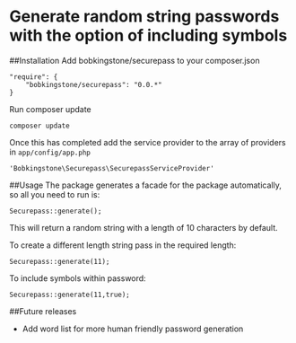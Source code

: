 # Generate random string passwords with the option of including symbols

##Installation
Add bobkingstone/securepass to your composer.json

    "require": {
        "bobkingstone/securepass": "0.0.*"
    }

Run composer update

    composer update

Once this has completed add the service provider to the array of providers in `app/config/app.php`

    'Bobkingstone\Securepass\SecurepassServiceProvider'


##Usage
The package generates a facade for the package automatically, so all you need to run is:

    Securepass::generate();

This will return a random string with a length of 10 characters by default.

To create a different length string pass in the required length:

    Securepass::generate(11);

To include symbols within password:

    Securepass::generate(11,true);


##Future releases
 - Add word list for more human friendly password generation
